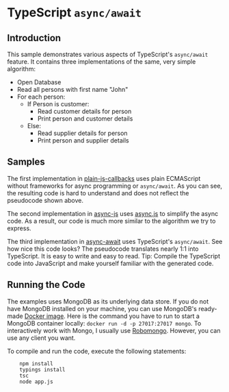 # TypeScript `async/await`

## Introduction

This sample demonstrates various aspects of TypeScript's `async/await` feature. It
contains three implementations of the same, very simple algorithm:

* Open Database
* Read all persons with first name "John"
* For each person:
	* If Person is customer:
        * Read customer details for person
        * Print person and customer details
    * Else:
        * Read supplier details for person
        * Print person and supplier details

## Samples

The first implementation in [plain-js-callbacks](plain-js-callbacks/app.ts) uses 
plain ECMAScript without frameworks for async programming or `async/await`. As you can see,
the resulting code is hard to understand and does not reflect the pseudocode shown above.

The second implementation in [async-js](async-js/app.ts) uses 
[async.js](http://caolan.github.io/async/) to simplify the async code.
As a result, our code is much more similar to the algorithm we try to express.

The third implementation in [async-await](async-await/app.ts) uses 
TypeScript's `async/await`. See how nice this code looks? The pseudocode translates
nearly 1:1 into TypeScript. It is easy to write and easy to read. Tip: Compile
the TypeScript code into JavaScript and make yourself familiar with the
generated code. 

## Running the Code

The examples uses MongoDB as its underlying data store. If you do not
have MongoDB installed on your machine, you can use MongoDB's ready-made 
[Docker image](https://hub.docker.com/_/mongo/). Here is the command you have to run to start a MongoDB
container locally: `docker run -d -p 27017:27017 mongo`. To interactively work
with Mongo, I usually use [Robomongo](https://robomongo.org/). However, you
can use any client you want.

To compile and run the code, execute the following statements:

        npm install
        typings install
        tsc
        node app.js
